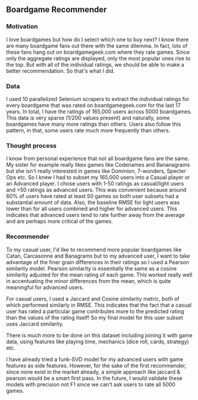 ## Boardgame Recommender

### Motivation

I love boardgames but how do I select which one to buy next? I know there are many boardgame fans out there with the same dilemma. In fact, lots of these fans hang out on boardgamegeek.com where they rate games. Since only the aggregate ratings are displayed, only the most popular ones rise to the top. But with all of the individual ratings, we should be able to make a better recommendation. So that's what I did.

### Data
I used 10 parallelized Selenium scrapers to extract the individual ratings for every boardgame that was rated on boardgamegeek.com for the last 17 years. In total, I have the ratings of 165,000 users across 5000 boardgames. This data is very sparse (1/200 values present) and naturally, some boardgames have many more ratings than others. Users also follow this pattern, in that, some users rate much more frequently than others.

### Thought process
I know from personal experience that not all boardgame fans are the same. My sister for example really likes games like Codenames and Bananagrams but she isn't really interested in games like Dominion, 7-wonders, Specter Ops etc. So I knew I had to subset my 165,000 users into a Casual player or an Advanced player. I chose users with 1-50 ratings as casual/light users and >50 ratings as advanced users. This was convenient because around 60% of users have rated at least 50 games so both user subsets had a substantial amount of data. Also, the baseline RMSE for light users was lower than for all users combined and higher for advanced users. This indicates that advanced users tend to rate further away from the average and are perhaps more critical of the games. 

### Recommender
To my casual user, I'd like to recommend more popular boardgames like Catan, Carcasonne and Banagrams but to my advanced user, I want to take advantage of the finer grain differences in their ratings so I used a Pearson similarity model. Pearson similarity is essentially the same as a cosine similarity adjusted for the mean rating of each game. This worked really well in accentuating the minor differences from the mean, which is quite meaningful for advanced users. 

For casual users, I used a Jaccard and Cosine similarity metric, both of which performed similarly in RMSE. This indicates that the fact that a casual user has rated a particular game contributes more to the predicted rating than the values of the rating itself! So my final model for this user subset uses Jaccard similarity. 

There is much more to be done on this dataset including joining it with game data, using features like playing time, mechanics (dice roll, cards, strategy) etc.

I have already tried a funk-SVD model for my advanced users with game features as side features. However, for the sake of the first recommender, since none exist in the market already, a simple approach like jaccard & pearson would be a smart first pass. In the future, I would validate these models with precision not F1 since we can't ask users to rate all 5000 games.
